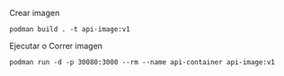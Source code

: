 Crear imagen
```
podman build . -t api-image:v1
```

Ejecutar o Correr imagen
```
podman run -d -p 30080:3000 --rm --name api-container api-image:v1
```

